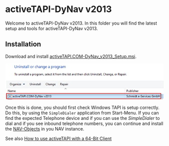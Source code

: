 # activeTAPI-DyNav v2013

Welcome to activeTAPI-DyNav v2013. In this folder you will find the latest setup and tools for activeTAPI-DyNav v2013.


## Installation

Download and install [activeTAPI.COM-DyNav_v2013_Setup.msi]().  

![img\activeTAPI-DyNav.v2013_installed.png](img/activeTAPI-DyNav.v2013_installed.png)

Once this is done, you should first check Windows TAPI is setup correctly. Do this, by using the `SimpleDialer` application from Start-Menu. If you can find the expected Telephone device and if you can use the *SimpleDialer* to dial and if you see inbound telephone numbers, you can continue and install the [NAV-Objects](<https://github.com/SchmidteServices/activeTAPI-DyNav/tree/master/NavObjects>) in you NAV instance. 


See also [How to use activeTAPI with a 64-Bit Client](x64Client.md)




